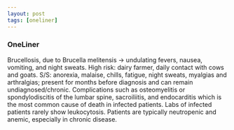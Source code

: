 ```yaml
---
layout: post
tags: [oneliner]
---
```



### OneLiner

Brucellosis, due to Brucella melitensis -> undulating fevers, nausea, vomiting, and night sweats. High risk: dairy farmer, daily contact with cows and goats. S/S: anorexia, malaise, chills, fatigue, night sweats, myalgias and arthralgias; present for months before diagnosis and can remain undiagnosed/chronic. Complications such as osteomyelitis or spondylodiscitis of the lumbar spine, sacroiliitis, and endocarditis which is the most common cause of death in infected patients.  Labs of infected patients rarely show leukocytosis. Patients are typically neutropenic and anemic, especially in chronic disease.
